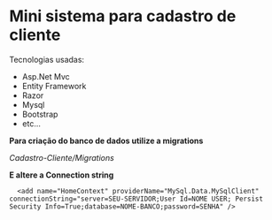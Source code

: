 # Mini sistema para cadastro de cliente

Tecnologias usadas:
+ Asp.Net Mvc
+ Entity Framework
+ Razor
+ Mysql
+ Bootstrap
+ etc...

**Para criação do banco de dados utilize a migrations**

*Cadastro-Cliente/Migrations*

**E altere a Connection string**
```
  <add name="HomeContext" providerName="MySql.Data.MySqlClient" connectionString="server=SEU-SERVIDOR;User Id=NOME USER; Persist Security Info=True;database=NOME-BANCO;password=SENHA" />
```
